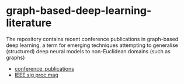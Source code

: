 # graph-based-deep-learning-literature

The repository contains recent conference publications in graph-based deep learning, a term for emerging techniques attempting to generalise (structured) deep neural models to non-Euclidean domains (such as graphs)

- [conference_publications](https://github.com/naganandy/graph-based-deep-learning-literature/tree/master/conference-publications)
- [IEEE sig proc mag](https://docs.google.com/uc?export=download&id=0B-aDWjDc-gnnb2w4M2hma0NvV0U)
